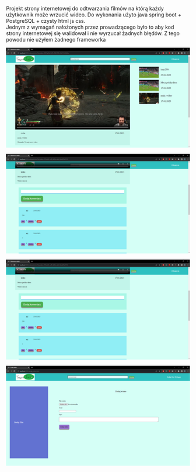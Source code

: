 Projekt strony internetowej do odtwarzania filmów na którą każdy użytkownik może wrzucić wideo. Do wykonania użyto java spring boot + PostgreSQL + czysty html js css. <br>
Jednym z wymagań nałożonych przez prowadzącego było to aby kod strony internetowej się walidował i nie wyrzucał żadnych błędów. Z tego powodu nie użyłem żadnego frameworka


![alt text](https://github.com/dawid8074/projekt_strony_z_filmami/blob/main/screenshots/chrome_xN3lH5rj2J.png?raw=true)

![alt text](https://github.com/dawid8074/projekt_strony_z_filmami/blob/main/screenshots/chrome_AUKULskjE2.png?raw=true)

![alt text](https://github.com/dawid8074/projekt_strony_z_filmami/blob/main/screenshots/chrome_AUKULskjE2.png?raw=true)

![alt text](https://github.com/dawid8074/projekt_strony_z_filmami/blob/main/screenshots/chrome_DZm4MCiG2d.png?raw=true)
